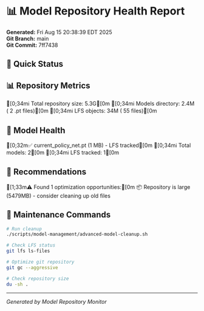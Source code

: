 # 📊 Model Repository Health Report

**Generated:** Fri Aug 15 20:38:39 EDT 2025  
**Git Branch:** main  
**Git Commit:** 7ff7438

## 🎯 Quick Status



## 📊 Repository Metrics

[0;34mℹ️  Total repository size: 5.3G[0m
[0;34mℹ️  Models directory: 2.4M (       2 .pt files)[0m
[0;34mℹ️  LFS objects:  34M (      55 files)[0m

## 🏥 Model Health

[0;32m✅ current_policy_net.pt (1 MB) - LFS tracked[0m
[0;34mℹ️    Total models: 2[0m
[0;34mℹ️    LFS tracked: 1[0m

## 🚀 Recommendations

[1;33m⚠️  Found 1 optimization opportunities:[0m
  📦 Repository is large (5479MB) - consider cleaning up old files

## 🔧 Maintenance Commands

```bash
# Run cleanup
./scripts/model-management/advanced-model-cleanup.sh

# Check LFS status
git lfs ls-files

# Optimize git repository
git gc --aggressive

# Check repository size
du -sh .
```

---
*Generated by Model Repository Monitor*
